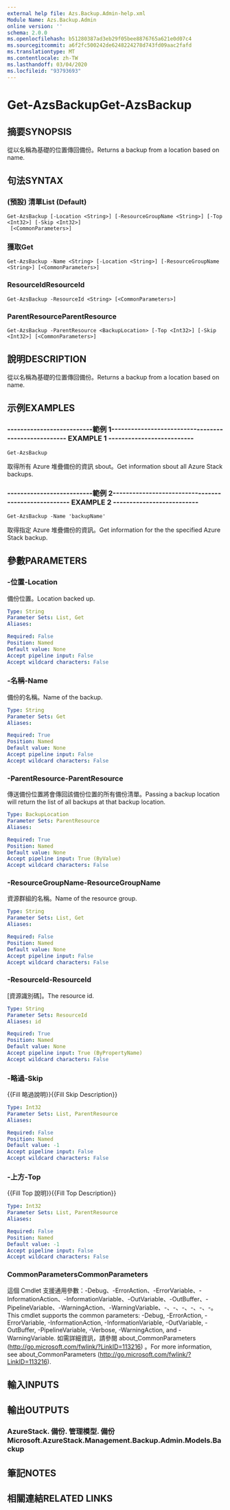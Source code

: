 ```yaml
---
external help file: Azs.Backup.Admin-help.xml
Module Name: Azs.Backup.Admin
online version: ''
schema: 2.0.0
ms.openlocfilehash: b51280387ad3eb29f05bee8876765a621e0d07c4
ms.sourcegitcommit: a6f2fc500242de6248224278d743fd09aac2fafd
ms.translationtype: MT
ms.contentlocale: zh-TW
ms.lasthandoff: 03/04/2020
ms.locfileid: "93793693"
---
```

# <span data-ttu-id="46677-101">Get-AzsBackup</span><span class="sxs-lookup"><span data-stu-id="46677-101">Get-AzsBackup</span></span>

## <span data-ttu-id="46677-102">摘要</span><span class="sxs-lookup"><span data-stu-id="46677-102">SYNOPSIS</span></span>
<span data-ttu-id="46677-103">從以名稱為基礎的位置傳回備份。</span><span class="sxs-lookup"><span data-stu-id="46677-103">Returns a backup from a location based on name.</span></span>

## <span data-ttu-id="46677-104">句法</span><span class="sxs-lookup"><span data-stu-id="46677-104">SYNTAX</span></span>

### <span data-ttu-id="46677-105"> (預設) 清單</span><span class="sxs-lookup"><span data-stu-id="46677-105">List (Default)</span></span>
```
Get-AzsBackup [-Location <String>] [-ResourceGroupName <String>] [-Top <Int32>] [-Skip <Int32>]
 [<CommonParameters>]
```

### <span data-ttu-id="46677-106">獲取</span><span class="sxs-lookup"><span data-stu-id="46677-106">Get</span></span>
```
Get-AzsBackup -Name <String> [-Location <String>] [-ResourceGroupName <String>] [<CommonParameters>]
```

### <span data-ttu-id="46677-107">ResourceId</span><span class="sxs-lookup"><span data-stu-id="46677-107">ResourceId</span></span>
```
Get-AzsBackup -ResourceId <String> [<CommonParameters>]
```

### <span data-ttu-id="46677-108">ParentResource</span><span class="sxs-lookup"><span data-stu-id="46677-108">ParentResource</span></span>
```
Get-AzsBackup -ParentResource <BackupLocation> [-Top <Int32>] [-Skip <Int32>] [<CommonParameters>]
```

## <span data-ttu-id="46677-109">說明</span><span class="sxs-lookup"><span data-stu-id="46677-109">DESCRIPTION</span></span>
<span data-ttu-id="46677-110">從以名稱為基礎的位置傳回備份。</span><span class="sxs-lookup"><span data-stu-id="46677-110">Returns a backup from a location based on name.</span></span>

## <span data-ttu-id="46677-111">示例</span><span class="sxs-lookup"><span data-stu-id="46677-111">EXAMPLES</span></span>

### <span data-ttu-id="46677-112">--------------------------範例 1--------------------------</span><span class="sxs-lookup"><span data-stu-id="46677-112">-------------------------- EXAMPLE 1 --------------------------</span></span>
```
Get-AzsBackup
```

<span data-ttu-id="46677-113">取得所有 Azure 堆疊備份的資訊 sbout。</span><span class="sxs-lookup"><span data-stu-id="46677-113">Get information sbout all Azure Stack backups.</span></span>

### <span data-ttu-id="46677-114">--------------------------範例 2--------------------------</span><span class="sxs-lookup"><span data-stu-id="46677-114">-------------------------- EXAMPLE 2 --------------------------</span></span>
```
Get-AzsBackup -Name 'backupName'
```

<span data-ttu-id="46677-115">取得指定 Azure 堆疊備份的資訊。</span><span class="sxs-lookup"><span data-stu-id="46677-115">Get information for the the specified Azure Stack backup.</span></span>

## <span data-ttu-id="46677-116">參數</span><span class="sxs-lookup"><span data-stu-id="46677-116">PARAMETERS</span></span>

### <span data-ttu-id="46677-117">-位置</span><span class="sxs-lookup"><span data-stu-id="46677-117">-Location</span></span>
<span data-ttu-id="46677-118">備份位置。</span><span class="sxs-lookup"><span data-stu-id="46677-118">Location backed up.</span></span>

```yaml
Type: String
Parameter Sets: List, Get
Aliases: 

Required: False
Position: Named
Default value: None
Accept pipeline input: False
Accept wildcard characters: False
```

### <span data-ttu-id="46677-119">-名稱</span><span class="sxs-lookup"><span data-stu-id="46677-119">-Name</span></span>
<span data-ttu-id="46677-120">備份的名稱。</span><span class="sxs-lookup"><span data-stu-id="46677-120">Name of the backup.</span></span>

```yaml
Type: String
Parameter Sets: Get
Aliases: 

Required: True
Position: Named
Default value: None
Accept pipeline input: False
Accept wildcard characters: False
```

### <span data-ttu-id="46677-121">-ParentResource</span><span class="sxs-lookup"><span data-stu-id="46677-121">-ParentResource</span></span>
<span data-ttu-id="46677-122">傳送備份位置將會傳回該備份位置的所有備份清單。</span><span class="sxs-lookup"><span data-stu-id="46677-122">Passing a backup location will return the list of all backups at that backup location.</span></span>

```yaml
Type: BackupLocation
Parameter Sets: ParentResource
Aliases: 

Required: True
Position: Named
Default value: None
Accept pipeline input: True (ByValue)
Accept wildcard characters: False
```

### <span data-ttu-id="46677-123">-ResourceGroupName</span><span class="sxs-lookup"><span data-stu-id="46677-123">-ResourceGroupName</span></span>
<span data-ttu-id="46677-124">資源群組的名稱。</span><span class="sxs-lookup"><span data-stu-id="46677-124">Name of the resource group.</span></span>

```yaml
Type: String
Parameter Sets: List, Get
Aliases: 

Required: False
Position: Named
Default value: None
Accept pipeline input: False
Accept wildcard characters: False
```

### <span data-ttu-id="46677-125">-ResourceId</span><span class="sxs-lookup"><span data-stu-id="46677-125">-ResourceId</span></span>
<span data-ttu-id="46677-126">[資源識別碼]。</span><span class="sxs-lookup"><span data-stu-id="46677-126">The resource id.</span></span>

```yaml
Type: String
Parameter Sets: ResourceId
Aliases: id

Required: True
Position: Named
Default value: None
Accept pipeline input: True (ByPropertyName)
Accept wildcard characters: False
```

### <span data-ttu-id="46677-127">-略過</span><span class="sxs-lookup"><span data-stu-id="46677-127">-Skip</span></span>
<span data-ttu-id="46677-128">{{Fill 略過說明}}</span><span class="sxs-lookup"><span data-stu-id="46677-128">{{Fill Skip Description}}</span></span>

```yaml
Type: Int32
Parameter Sets: List, ParentResource
Aliases: 

Required: False
Position: Named
Default value: -1
Accept pipeline input: False
Accept wildcard characters: False
```

### <span data-ttu-id="46677-129">-上方</span><span class="sxs-lookup"><span data-stu-id="46677-129">-Top</span></span>
<span data-ttu-id="46677-130">{{Fill Top 說明}}</span><span class="sxs-lookup"><span data-stu-id="46677-130">{{Fill Top Description}}</span></span>

```yaml
Type: Int32
Parameter Sets: List, ParentResource
Aliases: 

Required: False
Position: Named
Default value: -1
Accept pipeline input: False
Accept wildcard characters: False
```

### <span data-ttu-id="46677-131">CommonParameters</span><span class="sxs-lookup"><span data-stu-id="46677-131">CommonParameters</span></span>
<span data-ttu-id="46677-132">這個 Cmdlet 支援通用參數：-Debug、-ErrorAction、-ErrorVariable、-InformationAction、-InformationVariable、-OutVariable、-OutBuffer、-PipelineVariable、-WarningAction、-WarningVariable、-、-、-、-、-、-。</span><span class="sxs-lookup"><span data-stu-id="46677-132">This cmdlet supports the common parameters: -Debug, -ErrorAction, -ErrorVariable, -InformationAction, -InformationVariable, -OutVariable, -OutBuffer, -PipelineVariable, -Verbose, -WarningAction, and -WarningVariable.</span></span> <span data-ttu-id="46677-133">如需詳細資訊，請參閱 about_CommonParameters (http://go.microsoft.com/fwlink/?LinkID=113216) 。</span><span class="sxs-lookup"><span data-stu-id="46677-133">For more information, see about_CommonParameters (http://go.microsoft.com/fwlink/?LinkID=113216).</span></span>

## <span data-ttu-id="46677-134">輸入</span><span class="sxs-lookup"><span data-stu-id="46677-134">INPUTS</span></span>

## <span data-ttu-id="46677-135">輸出</span><span class="sxs-lookup"><span data-stu-id="46677-135">OUTPUTS</span></span>

### <span data-ttu-id="46677-136">AzureStack. 備份. 管理模型. 備份</span><span class="sxs-lookup"><span data-stu-id="46677-136">Microsoft.AzureStack.Management.Backup.Admin.Models.Backup</span></span>

## <span data-ttu-id="46677-137">筆記</span><span class="sxs-lookup"><span data-stu-id="46677-137">NOTES</span></span>

## <span data-ttu-id="46677-138">相關連結</span><span class="sxs-lookup"><span data-stu-id="46677-138">RELATED LINKS</span></span>

